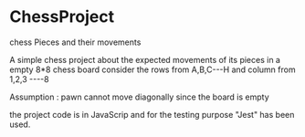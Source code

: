 # ChessProject
chess Pieces and their movements

A simple chess project about the expected movements of its pieces in a empty 8*8 chess board
consider the rows from A,B,C---H
and column from  1,2,3 ----8

Assumption : pawn cannot move diagonally since the board is empty

the project code is in JavaScrip
and for the testing purpose  "Jest"  has been used.

